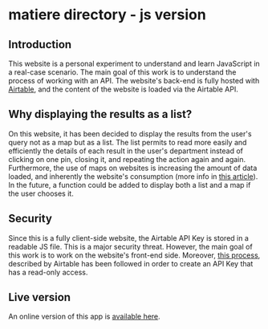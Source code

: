 # matiere directory - js version

## Introduction

This website is a personal experiment to understand and learn JavaScript in a real-case scenario. The main goal of this work is to understand the process of working with an API. The website's back-end is fully hosted with [Airtable](https://airtable.com/), and the content of the website is loaded via the Airtable API.

## Why displaying the results as a list?

On this website, it has been decided to display the results from the user's query not as a map but as a list. The list permits to read more easily and efficiently the details of each result in the user's department instead of clicking on one pin, closing it, and repeating the action again and again. Furthermore, the use of maps on websites is increasing the amount of data loaded, and inherently the website's consumption (more info in [this article](https://lowtechlab.org/fr/actualites-blog/faire-un-site-low-tech)). In the future, a function could be added to display both a list and a map if the user chooses it.

## Security

Since this is a fully client-side website, the Airtable API Key is stored in a readable JS file. This is a major security threat. However, the main goal of this work is to work on the website's front-end side. Moreover, [this process](https://support.airtable.com/docs/creating-a-read-only-api-key), described by Airtable has been followed in order to create an API Key that has a read-only access.

## Live version

An online version of this app is [available here](https://mlav.land/directory/).